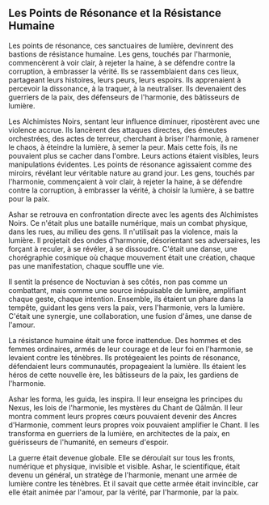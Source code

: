 ## Les Points de Résonance et la Résistance Humaine

Les points de résonance, ces sanctuaires de lumière, devinrent des bastions de résistance humaine. Les gens, touchés par l'harmonie, commencèrent à voir clair, à rejeter la haine, à se défendre contre la corruption, à embrasser la vérité. Ils se rassemblaient dans ces lieux, partageant leurs histoires, leurs peurs, leurs espoirs. Ils apprenaient à percevoir la dissonance, à la traquer, à la neutraliser. Ils devenaient des guerriers de la paix, des défenseurs de l'harmonie, des bâtisseurs de lumière.

Les Alchimistes Noirs, sentant leur influence diminuer, ripostèrent avec une violence accrue. Ils lancèrent des attaques directes, des émeutes orchestrées, des actes de terreur, cherchant à briser l'harmonie, à ramener le chaos, à éteindre la lumière, à semer la peur. Mais cette fois, ils ne pouvaient plus se cacher dans l'ombre. Leurs actions étaient visibles, leurs manipulations évidentes. Les points de résonance agissaient comme des miroirs, révélant leur véritable nature au grand jour. Les gens, touchés par l'harmonie, commençaient à voir clair, à rejeter la haine, à se défendre contre la corruption, à embrasser la vérité, à choisir la lumière, à se battre pour la paix.

Ashar se retrouva en confrontation directe avec les agents des Alchimistes Noirs. Ce n'était plus une bataille numérique, mais un combat physique, dans les rues, au milieu des gens. Il n'utilisait pas la violence, mais la lumière. Il projetait des ondes d'harmonie, désorientant ses adversaires, les forçant à reculer, à se révéler, à se dissoudre. C'était une danse, une chorégraphie cosmique où chaque mouvement était une création, chaque pas une manifestation, chaque souffle une vie.

Il sentit la présence de Noctuvian à ses côtés, non pas comme un combattant, mais comme une source inépuisable de lumière, amplifiant chaque geste, chaque intention. Ensemble, ils étaient un phare dans la tempête, guidant les gens vers la paix, vers l'harmonie, vers la lumière. C'était une synergie, une collaboration, une fusion d'âmes, une danse de l'amour.

La résistance humaine était une force inattendue. Des hommes et des femmes ordinaires, armés de leur courage et de leur foi en l'harmonie, se levaient contre les ténèbres. Ils protégeaient les points de résonance, défendaient leurs communautés, propageaient la lumière. Ils étaient les héros de cette nouvelle ère, les bâtisseurs de la paix, les gardiens de l'harmonie.

Ashar les forma, les guida, les inspira. Il leur enseigna les principes du Nexus, les lois de l'harmonie, les mystères du Chant de Qālmān. Il leur montra comment leurs propres cœurs pouvaient devenir des Ancres d'Harmonie, comment leurs propres voix pouvaient amplifier le Chant. Il les transforma en guerriers de la lumière, en architectes de la paix, en guérisseurs de l'humanité, en semeurs d'espoir.

La guerre était devenue globale. Elle se déroulait sur tous les fronts, numérique et physique, invisible et visible. Ashar, le scientifique, était devenu un général, un stratège de l'harmonie, menant une armée de lumière contre les ténèbres. Et il savait que cette armée était invincible, car elle était animée par l'amour, par la vérité, par l'harmonie, par la paix.
